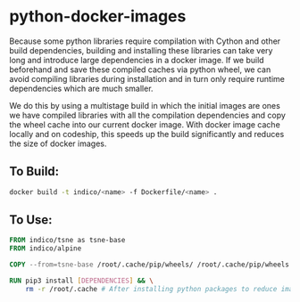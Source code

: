 # python-docker-images
Because some python libraries require compilation with Cython and other build dependencies, building and installing these libraries can take very long and introduce large dependencies in a docker image. If we build beforehand and save these compiled caches via python wheel, we can avoid compiling libraries during installation and in turn only require runtime dependencies which are much smaller.

We do this by using a multistage build in which the initial images are ones we have compiled libraries with all the compilation dependencies and copy the wheel cache into our current docker image. With docker image cache locally and on codeship, this speeds up the build significantly and reduces the size of docker images.


## To Build:
```bash
docker build -t indico/<name> -f Dockerfile/<name> .
```

## To Use:
```Dockerfile
FROM indico/tsne as tsne-base
FROM indico/alpine

COPY --from=tsne-base /root/.cache/pip/wheels/ /root/.cache/pip/wheels

RUN pip3 install [DEPENDENCIES] && \
    rm -r /root/.cache # After installing python packages to reduce image size.
```
